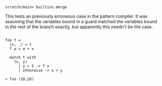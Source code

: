 ``` ucm :hide
scratch/main> builtins.merge
```

This tests an previously erroneous case in the pattern compiler. It was assuming
that the variables bound in a guard matched the variables bound in the rest of
the branch exactly, but apparently this needn't be the case.

``` unison

foo t =
  (x, _) = t
  f w = w + x

  match t with
    (x, y)
      | y < 5 -> f x
      | otherwise -> x + y

> foo (10,20)
```

